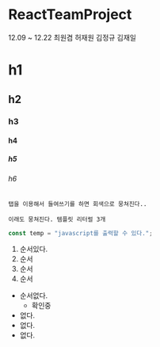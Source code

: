 # ReactTeamProject

12.09 ~ 12.22
최원겸 허재원 김정규 김재일

# h1

## h2

### h3

#### h4

##### h5

###### h6

    탭을 이용해서 들여쓰기를 하면 회색으로 뭉쳐진다..

```
이래도 뭉쳐진다. 템플릿 리터럴 3개
```

```javascript
const temp = "javascript를 출력할 수 있다.";
```

1. 순서있다.
2. 순서
3. 순서
4. 순서

- 순서없다.
  - 확인중
- 없다.
- 없다.
- 없다.
